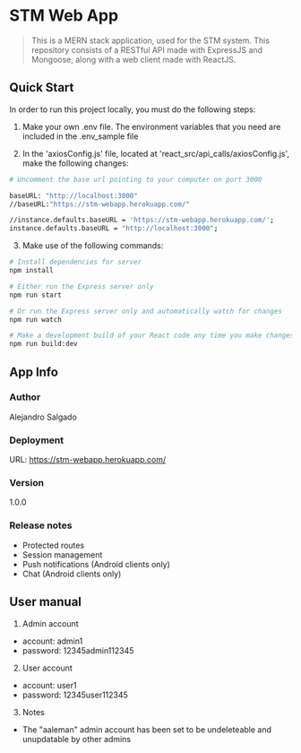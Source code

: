 # STM Web App
> This is a MERN stack application, used for the STM system. This repository consists of a RESTful API made with ExpressJS and Mongoose, along with a web client made with ReactJS.

## Quick Start

In order to run this project locally, you must do the following steps: 

1. Make your own .env file. The environment variables that you need are included in the .env_sample file 

2. In the 'axiosConfig.js' file, located at 'react_src/api_calls/axiosConfig.js', make the following changes:

```bash
# Uncomment the base url pointing to your computer on port 3000

baseURL: "http://localhost:3000"
//baseURL:"https://stm-webapp.herokuapp.com/"

//instance.defaults.baseURL = 'https://stm-webapp.herokuapp.com/';
instance.defaults.baseURL = "http://localhost:3000";

```

3. Make use of the following commands:

```bash
# Install dependencies for server
npm install

# Either run the Express server only
npm run start 

# Or run the Express server only and automatically watch for changes
npm run watch

# Make a development build of your React code any time you make changes to it
npm run build:dev

```


## App Info

### Author

Alejandro Salgado

### Deployment

URL: https://stm-webapp.herokuapp.com/

### Version

1.0.0

### Release notes
- Protected routes 
- Session management 
- Push notifications (Android clients only)
- Chat (Android clients only)

## User manual

1. Admin account
* account: admin1
* password: 12345admin112345

2. User account
* account: user1
* password: 12345user112345

3. Notes
* The "aaleman" admin account has been set to be undeleteable and unupdatable by other admins
